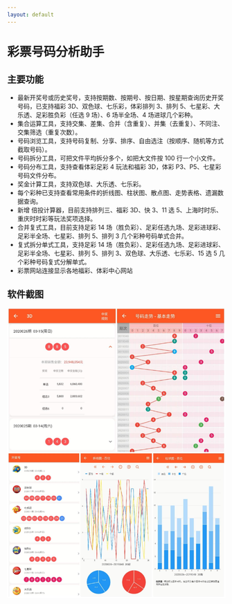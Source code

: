 ```yaml
---
layout: default
---
```


# 彩票号码分析助手

## 主要功能

- 最新开奖号或历史奖号，支持按期数、按期号、按日期、按星期查询历史开奖号码，已支持福彩 3D、双色球、七乐彩，体彩排列 3、排列 5、七星彩、大乐透、足彩胜负彩（任选 9 场）、6 场半全场、4 场进球几个彩种。
- 集合运算工具，支持交集、差集、合并（含重复）、并集（去重复）、不同注、交集筛选（重复次数）。
- 号码浏览工具，支持号码复制、分享、排序、自由选注（按顺序、随机等方式截取号码）。
- 号码拆分工具，可把文件平均拆分多个，如把大文件按 100 行一个小文件。
- 号码分布工具，支持查看体彩足彩 4 玩法和福彩 3D，体彩 P3、P5、七星彩号码文件分布。
- 奖金计算工具，支持双色球、大乐透、七乐彩。
- 每个彩种已支持查看常用条件的折线图、柱状图、散点图、走势表格、遗漏数据查询。
- 新增 倍投计算器，目前支持排列三、福彩 3D、快 3、11 选 5、上海时时乐、重庆时时彩等玩法奖项选择。
- 合并复式工具，目前支持足彩 14 场（胜负彩）、足彩任选九场、足彩进球彩、足彩半全场、七星彩、排列 5、排列 3 几个彩种号码单式合并。
- 复式拆分单式工具，支持足彩 14 场（胜负彩）、足彩任选九场、足彩进球彩、足彩半全场、七星彩、排列 5、排列 3、双色球、大乐透、七乐彩、15 选 5 几个彩种号码复式分解单式。
- 彩票网站连接显示各地福彩、体彩中心网站

## 软件截图

![彩票号码分析助手](/assets/images/thumbnail.jpg)

